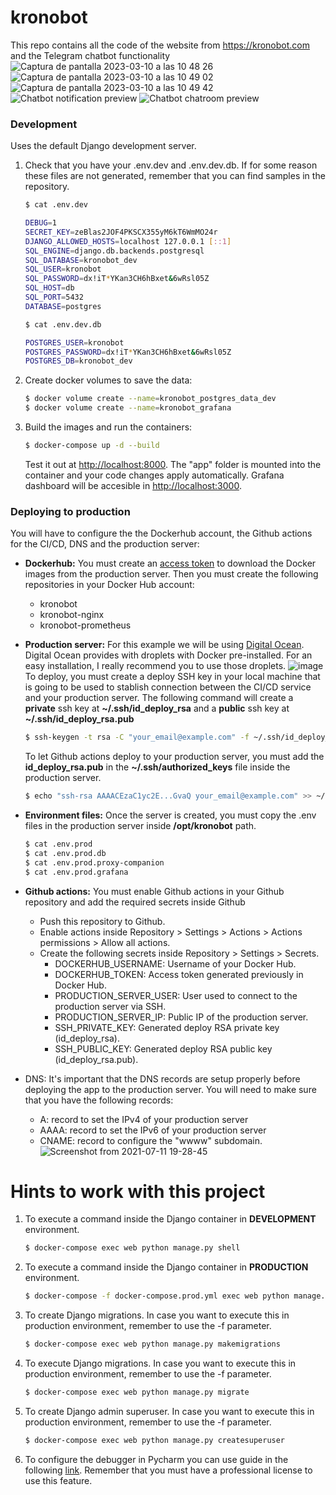 # kronobot

This repo contains all the code of the website from https://kronobot.com and the Telegram chatbot functionality
![Captura de pantalla 2023-03-10 a las 10 48 26](https://user-images.githubusercontent.com/107317822/224284191-27f31d16-5572-4ff4-9b47-6f4138a82dc2.png)
![Captura de pantalla 2023-03-10 a las 10 49 02](https://user-images.githubusercontent.com/107317822/224284232-e7070637-d55e-4877-b6b8-36bdea99f123.png)
![Captura de pantalla 2023-03-10 a las 10 49 42](https://user-images.githubusercontent.com/107317822/224284254-7ce5dc80-ec37-4164-a48a-ed8f1f947520.png)
![Chatbot notification preview](https://user-images.githubusercontent.com/17761956/205232535-8c0943aa-6998-491c-bf1e-2101eb464425.jpeg)
![Chatbot chatroom preview](https://user-images.githubusercontent.com/17761956/205232603-bb1b26e8-dbb5-4b14-ba6e-af2d3df02bc2.jpeg)

### Development

Uses the default Django development server. 

1. Check that you have your .env.dev and .env.dev.db.  If for some reason these files are not generated, remember that you can find samples in the repository.
   ```sh
   $ cat .env.dev
   
   DEBUG=1
   SECRET_KEY=zeBlas2JOF4PKSCX355yM6kT6WmMO24r
   DJANGO_ALLOWED_HOSTS=localhost 127.0.0.1 [::1]
   SQL_ENGINE=django.db.backends.postgresql
   SQL_DATABASE=kronobot_dev
   SQL_USER=kronobot
   SQL_PASSWORD=dx!iT*YKan3CH6hBxet&6wRsl05Z
   SQL_HOST=db
   SQL_PORT=5432
   DATABASE=postgres
   
   $ cat .env.dev.db

   POSTGRES_USER=kronobot
   POSTGRES_PASSWORD=dx!iT*YKan3CH6hBxet&6wRsl05Z
   POSTGRES_DB=kronobot_dev
    ```

2. Create docker volumes to save the data:
    ```sh
    $ docker volume create --name=kronobot_postgres_data_dev
    $ docker volume create --name=kronobot_grafana
    ```

3. Build the images and run the containers:

    ```sh
    $ docker-compose up -d --build
    ```

    Test it out at [http://localhost:8000](http://localhost:8000). The "app" folder is mounted into the container and your code changes apply automatically.
    Grafana dashboard will be accesible in [http://localhost:3000](http://localhost:3000).


### Deploying to production

You will have to configure the the Dockerhub account, the Github actions for the CI/CD, DNS and the production server:

* **Dockerhub:** You must create an [access token](https://docs.docker.com/docker-hub/access-tokens/) to download the Docker images from the production server. Then  you must create the following repositories in your Docker Hub account:
  * kronobot
  * kronobot-nginx
  * kronobot-prometheus


 * **Production server:** For this example we will be using [Digital Ocean](https://www.digitalocean.com/). Digital Ocean provides with droplets with Docker pre-installed. For an easy installation, I really recommend you to use those droplets. ![image](https://user-images.githubusercontent.com/17761956/140977706-ac9abf8f-931d-41e1-9908-218879b4b2b2.png)
   To deploy, you must create a deploy SSH key in your local machine that is going to be used to stablish connection between the CI/CD service and your production    server. The following command will create a **private** ssh key at **~/.ssh/id_deploy_rsa** and a **public** ssh key at **~/.ssh/id_deploy_rsa.pub**
   ```sh
   $ ssh-keygen -t rsa -C "your_email@example.com" -f ~/.ssh/id_deploy_rsa -N ''
   ```
   To let Github actions deploy to your production server, you must add the **id_deploy_rsa.pub** in the **~/.ssh/authorized_keys** file inside the production server.

    ```sh
    $ echo "ssh-rsa AAAACEzaC1yc2E...GvaQ your_email@example.com" >> ~/.ssh/authorized_keys
    ```

 * **Environment files:** Once the server is created, you must copy the .env files in the production server inside **/opt/kronobot** path.
    ```sh
    $ cat .env.prod
    $ cat .env.prod.db
    $ cat .env.prod.proxy-companion
    $ cat .env.prod.grafana
    ```

* **Github actions:** You must enable Github actions in your Github repository and add the required secrets inside Github
  * Push this repository to Github. 
  * Enable actions inside Repository > Settings > Actions > Actions permissions > Allow all actions.
  * Create the following secrets inside Repository > Settings > Secrets.
    * DOCKERHUB_USERNAME: Username of your Docker Hub.
    * DOCKERHUB_TOKEN: Access token generated previously in Docker Hub.
    * PRODUCTION_SERVER_USER: User used to connect to the production server via SSH.
    * PRODUCTION_SERVER_IP: Public IP of the production server.
    * SSH_PRIVATE_KEY: Generated deploy RSA private key (id_deploy_rsa).
    * SSH_PUBLIC_KEY: Generated deploy RSA public key (id_deploy_rsa.pub).

* DNS: It's important that the DNS records are setup properly before deploying the app to the production server. You will need to make sure that you have the following records:
  * A: record to set the IPv4 of your production server
  * AAAA: record to set the IPv6 of your production server
  * CNAME: record to configure the "wwww" subdomain.
  ![Screenshot from 2021-07-11 19-28-45](https://user-images.githubusercontent.com/17761956/125204570-40738000-e27e-11eb-81a4-7a495949af73.png)


# Hints to work with this project

1. To execute a command inside the Django container in **DEVELOPMENT** environment.
    ```sh
    $ docker-compose exec web python manage.py shell
    ```
2. To execute a command inside the Django container in **PRODUCTION** environment.
    ```sh
    $ docker-compose -f docker-compose.prod.yml exec web python manage.py shell
    ```
3. To create Django migrations. In case you want to execute this in production environment, remember to use the -f parameter.
    ```sh
    $ docker-compose exec web python manage.py makemigrations
    ```
4. To execute Django migrations. In case you want to execute this in production environment, remember to use the -f parameter.
    ```sh
    $ docker-compose exec web python manage.py migrate
    ```
   
5. To create Django admin superuser. In case you want to execute this in production environment, remember to use the -f parameter.
    ```sh
    $ docker-compose exec web python manage.py createsuperuser
    ```
6. To configure the debugger in Pycharm you can use guide in the following [link](https://testdriven.io/blog/django-debugging-pycharm/#:~:text=To%20do%20so%2C%20open%20PyCharm,create%20a%20new%20Docker%20configuration.). Remember that you must have a professional license to use this feature.
